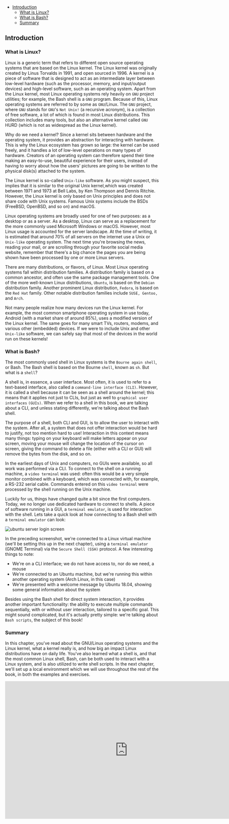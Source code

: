 - [Introduction](#introduction)
  - [What is Linux?](#what-is-linux)
  - [What is Bash?](#what-is-bash)
  - [Summary](#summary)

## Introduction
### What is Linux?
Linux is a generic term that refers to different open source
operating systems that are based on the Linux kernel. The Linux
kernel was originally created by Linus Torvalds in 1991, and
open sourced in 1996. A kernel is a piece of software that is
designed to act as an intermediate layer between low-level
hardware (such as the processor, memory, and input/output
devices) and high-level software, such as an operating system.
Apart from the Linux kernel, most Linux operating systems rely
heavily on ```GNU``` project utilities; for example, the Bash shell is a
```GNU``` program. Because of this, Linux operating systems are
referred to by some as ```GNU```/Linux. The ```GNU``` project, where
```GNU``` stands for ```GNU```'s `Not Unix!` (a recursive acronym), is a
collection of free software, a lot of which is found in most Linux
distributions. This collection includes many tools, but also an
alternative kernel called ```GNU``` HURD (which is not as
widespread as the Linux kernel).

Why do we need a kernel? Since a kernel sits between hardware
and the operating system, it provides an abstraction for
interacting with hardware. This is why the Linux ecosystem has
grown so large: the kernel can be used freely, and it handles a lot
of low-level operations on many types of hardware. Creators of
an operating system can therefore spend their time making an
easy-to-use, beautiful experience for their users, instead of
having to worry about how the users' pictures are going to be
written to the physical disk(s) attached to the system.

The Linux kernel is so-called `Unix-like` software. As you might
suspect, this implies that it is similar to the original Unix kernel,which was created between 1971 and 1973 at Bell Labs, by Ken
Thompson and Dennis Ritchie. However, the Linux kernel is
only based on Unix principles and does not share code with Unix
systems. Famous Unix systems include the BSDs (FreeBSD,
OpenBSD, and so on) and macOS.

Linux operating systems are broadly used for one of two
purposes: as a desktop or as a server. As a desktop, Linux can
serve as a replacement for the more commonly used Microsoft
Windows or macOS. However, most Linux usage is accounted for
the server landscape. At the time of writing, it is estimated that
around 70% of all servers on the internet use a Unix or `Unix-like`
operating system. The next time you're browsing the news,
reading your mail, or are scrolling through your favorite social
media website, remember that there's a big chance the pages you
are being shown have been processed by one or more Linux
servers.

There are many distributions, or flavors, of Linux. Most Linux
operating systems fall within distribution families. A distribution
family is based on a common ancestor, and often use the same
package management tools. One of the more well-known Linux
distributions, `Ubuntu`, is based on the `Debian` distribution
family. Another prominent Linux distribution, `Fedora`, is based
on the `Red Hat` family. Other notable distribution families
include `SUSE, Gentoo,` and `Arch`.

Not many people realize how many devices run the Linux kernel.
For example, the most common smartphone operating system in
use today, Android (with a market share of around 85%), uses a
modified version of the Linux kernel. The same goes for many
smart TVs, routers, modems, and various other (embedded)
devices. If we were to include Unix and other `Unix-like` software,
we can safely say that most of the devices in the world run on
these kernels!

### What is Bash?
The most commonly used shell in Linux systems is the `Bourne again shell`, or Bash. The Bash shell is based on the Bourne
`shell`, known as `sh`. But what is a `shell`?

A shell is, in essence, a user interface. Most often, it is used to
refer to a text-based interface, also called a `command-line
interface (CLI)`. However, it is called a shell because it can be
seen as a shell around the kernel; this means that it applies not
just to CLIs, but just as well to `graphical user interfaces`
`(GUIs)`. When we refer to a shell in this book, we are talking
about a CLI, and unless stating differently, we're talking about
the Bash shell.

The purpose of a shell, both CLI and GUI, is to allow the user to
interact with the system. After all, a system that does not offer
interaction would be hard to justify, not too mention hard to use!
Interaction in this context means many things: typing on your
keyboard will make letters appear on your screen, moving your
mouse will change the location of the cursor on screen, giving the
command to delete a file (either with a CLI or GUI) will remove
the bytes from the disk, and so on.

In the earliest days of Unix and computers, no GUIs were
available, so all work was performed via a CLI. To connect to the
shell on a running machine, a `video terminal` was used: often
this would be a very simple monitor combined with a keyboard,
which was connected with, for example, a RS-232 serial cable.
Commands entered on this `video terminal` were processed by the
shell running on the Unix machine.

Luckily for us, things have changed quite a bit since the first
computers. Today, we no longer use dedicated hardware to
connect to shells. A piece of software running in a GUI, a
`terminal emulator`, is used for interaction with the shell. Lets
take a quick look at how connecting to a Bash shell with a
`terminal emulator` can look:

![ubuntu server login screen](./img/1.png)

In the preceding screenshot, we're connected to a Linux virtual
machine (we'll be setting this up in the next chapter), using a
`terminal emulator` (GNOME Terminal) via the `Secure Shell
(SSH)` protocol. A few interesting things to note:

- We're on a CLI interface; we do not have access to, nor do
we need, a mouse
- We're connected to an Ubuntu machine, but we're
running this within another operating system (Arch
Linux, in this case)
- We're presented with a welcome message by Ubuntu
18.04, showing some general information about the
system

Besides using the Bash shell for direct system interaction, it
provides another important functionality: the ability to execute
multiple commands sequentially, with or without user
interaction, tailored to a specific goal. This might sound
complicated, but it's actually pretty simple: we're talking about
`Bash scripts`, the subject of this book!

### Summary
In this chapter, you've read about the GNU/Linux operating
systems and the Linux kernel, what a kernel really is, and how
big an impact Linux distributions have on daily life. You've also
learned what a shell is, and that the most common Linux shell,
Bash, can be both used to interact with a Linux system, and is
also utilized to write shell scripts.
In the next chapter, we'll set up a local environment which we
will use throughout the rest of the book, in both the examples
and exercises.

<iframe style="border:none" width="800" height="450" src="https://whimsical.com/embed/9F2aeMv7fBPsQnsR5WoBrg@LUSUr8hW4UQFJJAr6P"></iframe>